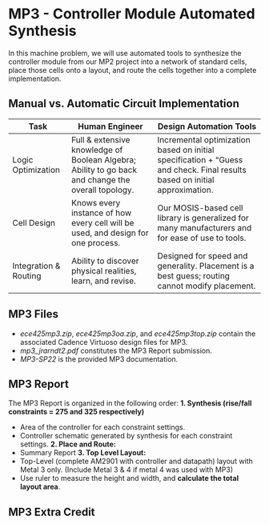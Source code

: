 # MP3 - Controller Module Automated Synthesis

In this machine problem, we will use automated tools to synthesize the controller module from our MP2 project into a network of standard cells, place those cells onto a layout, and route the cells together into a complete implementation.

## Manual vs. Automatic Circuit Implementation
| Task | Human Engineer | Design Automation Tools |
| ---- | -------------- | ----------------------- |                   
| Logic Optimization | Full & extensive knowledge of Boolean Algebra; Ability to go back and change the overall topology. | Incremental optimization based on initial specification + “Guess and check. Final results based on initial approximation. |
| Cell Design | Knows every instance of how every cell will be used, and design for one process. | Our MOSIS-based cell library is generalized for many manufacturers and for ease of use to tools. |
| Integration & Routing | Ability to discover physical realities, learn, and revise. | Designed for speed and generality. Placement is a best guess; routing cannot modify placement. |





## MP3 Files
* *ece425mp3.zip*, *ece425mp3oa.zip*, and *ece425mp3top.zip* contain the associated Cadence Virtuoso design files for MP3.
* *mp3_jrarndt2.pdf* constitutes the MP3 Report submission.
* *MP3-SP22* is the provided MP3 documentation. 




## MP3 Report
The MP3 Report is organized in the following order:
**1. Synthesis (rise/fall constraints = 275 and 325 respectively)**
* Area of the controller for each constraint settings.
* Controller schematic generated by synthesis for each constraint settings.
**2. Place and Route:** 
* Summary Report
**3. Top Level Layout:**
* Top-Level (complete AM2901 with controller and datapath) layout with Metal 3 only. (Include Metal 3 & 4 if metal 4 was used with MP3)
* Use ruler to measure the height and width, and **calculate the total layout area**. 

## MP3 Extra Credit

